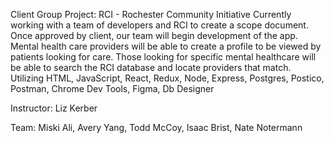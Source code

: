 

Client Group Project: RCI - Rochester Community Initiative
Currently working with a team of developers and RCI to create a scope document. Once approved by client, our team will begin development of the app. 
Mental health care providers will be able to create a profile to be viewed by patients looking for care. Those looking for specific mental healthcare will be able to search the RCI database and locate providers that match.
Utilizing HTML, JavaScript, React, Redux, Node, Express, Postgres, Postico, Postman, Chrome Dev Tools, Figma, Db Designer 

Instructor: Liz Kerber

Team:
Miski Ali,
Avery Yang,
Todd McCoy,
Isaac Brist,
Nate Notermann
